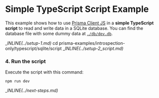# Simple TypeScript Script Example

This example shows how to use [Prisma Client JS](https://photonjs.prisma.io/) in a **simple TypeScript script** to read and write data in a SQLite database. You can find the database file with some dummy data at [`./db/dev.db`](./db/dev.db).

__INLINE(../_setup-1.md)__
cd prisma-examples/introspection-only/typescript/sqlite/script
__INLINE(../_setup-2_script.md)__

### 4. Run the script

Execute the script with this command: 

```
npm run dev
```

__INLINE(../_next-steps.md)__
